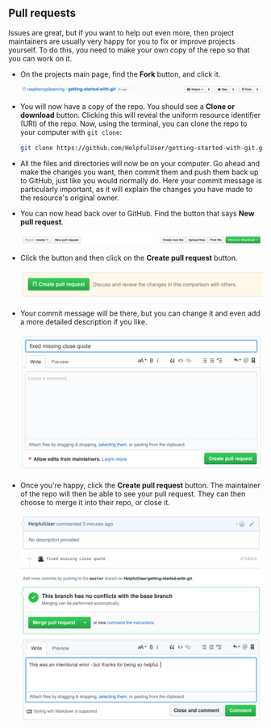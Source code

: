 ## Pull requests

Issues are great, but if you want to help out even more, then project maintainers are usually very happy for you to fix or improve projects yourself. To do this, you need to make your own copy of the repo so that you can work on it.

- On the projects main page, find the **Fork** button, and click it.

  ![](images/fork.png)

- You will now have a copy of the repo. You should see a **Clone or download** button. Clicking this will reveal the uniform resource identifier (URI) of the repo. Now, using the terminal, you can clone the repo to your computer with `git clone`:

  ```bash
  git clone https://github.com/HelpfulUser/getting-started-with-git.git
  ```

- All the files and directories will now be on your computer. Go ahead and make the changes you want, then commit them and push them back up to GitHub, just like you would normally do. Here your commit message is particularly important, as it will explain the changes you have made to the resource's original owner.

- You can now head back over to GitHub. Find the button that says **New pull request**.

  ![](images/pull.png)

- Click the button and then click on the **Create pull request** button.

  ![](images/pull2.png)

- Your commit message will be there, but you can change it and even add a more detailed description if you like.

  ![](images/pull3.png)

- Once you're happy, click the **Create pull request** button. The maintainer of the repo will then be able to see your pull request. They can then choose to merge it into their repo, or close it.

  ![](images/pull4.png)
